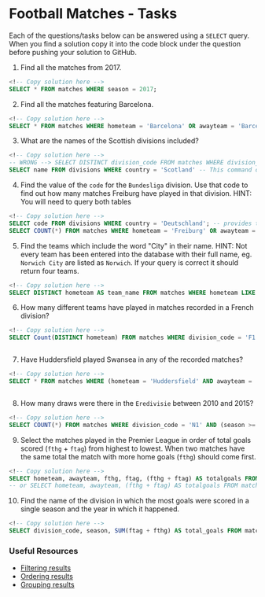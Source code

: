 # Football Matches - Tasks

Each of the questions/tasks below can be answered using a `SELECT` query. When you find a solution copy it into the code block under the question before pushing your solution to GitHub.

1) Find all the matches from 2017.

```sql
<!-- Copy solution here -->
SELECT * FROM matches WHERE season = 2017;

```

2) Find all the matches featuring Barcelona.

```sql
<!-- Copy solution here -->
SELECT * FROM matches WHERE hometeam = 'Barcelona' OR awayteam = 'Barcelona';

```

3) What are the names of the Scottish divisions included?

```sql
<!-- Copy solution here -->
-- WRONG --> SELECT DISTINCT division_code FROM matches WHERE division_code LIKE 'SC%' 
SELECT name FROM divisions WHERE country = 'Scotland' -- This command only shows the names of SC0, SC1, and SC2, it doesnt show SC3 although it is present in the matches data.

```

4) Find the value of the `code` for the `Bundesliga` division. Use that code to find out how many matches Freiburg have played in that division. HINT: You will need to query both tables

```sql
<!-- Copy solution here -->
SELECT code FROM divisions WHERE country = 'Deutschland'; -- provides the following codes: D1, D2.
SELECT COUNT(*) FROM matches WHERE hometeam = 'Freiburg' OR awayteam = 'Freiburg';


```

5)  Find the teams which include the word "City" in their name. HINT: Not every team has been entered into the database with their full name, eg. `Norwich City` are listed as `Norwich`. If your query is correct it should return four teams.

```sql
<!-- Copy solution here -->
SELECT DISTINCT hometeam AS team_name FROM matches WHERE hometeam LIKE '%City%';

```

6) How many different teams have played in matches recorded in a French division?

```sql
<!-- Copy solution here -->
SELECT Count(DISTINCT hometeam) FROM matches WHERE division_code = 'F1'



```

7) Have Huddersfield played Swansea in any of the recorded matches?

```sql
<!-- Copy solution here -->
SELECT * FROM matches WHERE (hometeam = 'Huddersfield' AND awayteam = 'Swansea') OR (hometeam = 'Swansea' and awayteam = 'Huddersfield');



```

8) How many draws were there in the `Eredivisie` between 2010 and 2015?

```sql
<!-- Copy solution here -->
SELECT COUNT(*) FROM matches WHERE division_code = 'N1' AND (season >= 2010 AND season <= 2015) AND ftr = 'D'; 


```

9) Select the matches played in the Premier League in order of total goals scored (`fthg` + `ftag`) from highest to lowest. When two matches have the same total the match with more home goals (`fthg`) should come first. 

```sql
<!-- Copy solution here -->
SELECT hometeam, awayteam, fthg, ftag, (fthg + ftag) AS totalgoals FROM matches WHERE division_code = 'E0' ORDER BY totalgoals DESC, fthg DESC;
-- or SELECT hometeam, awayteam, (fthg + ftag) AS totalgoals FROM matches WHERE division_code = 'E0' ORDER BY totalgoals DESC, fthg DESC;

```

10) Find the name of the division in which the most goals were scored in a single season and the year in which it happened.

```sql
<!-- Copy solution here -->
SELECT division_code, season, SUM(ftag + fthg) AS total_goals FROM matches GROUP BY division_code, season ORDER BY total_goals DESC LIMIT 1;

```

### Useful Resources

- [Filtering results](https://www.w3schools.com/sql/sql_where.asp)
- [Ordering results](https://www.w3schools.com/sql/sql_orderby.asp)
- [Grouping results](https://www.w3schools.com/sql/sql_groupby.asp)
